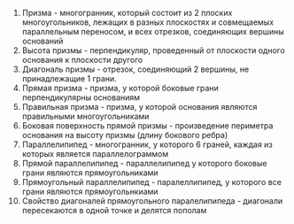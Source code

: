 1) Призма - многогранник, который состоит из 2 плоских многоугольников, лежащих в разных плоскостях и совмещаемых параллельным переносом, и всех отрезков, соединяющих вершины оснований
2) Высота призмы - перпендикуляр, проведенный от плоскости одного основания к плоскости другого
3) Диагональ призмы - отрезок, соединяющий 2 вершины, не принадлежащие 1 грани.
4) Прямая призма - призма, у которой боковые грани перпендикулярны основаниям
5) Правильная призма - призма, у которой основания являются правильными многоугольниками
6) Боковая поверхность прямой призмы - произведение периметра основания на высоту призмы (длину бокового ребра)
7) Параллелипипед - многогранник, у которого 6 граней, каждая из которых является параллелограммом
8) Прямой параллелипипед - параллелипипед у которого боковые грани являются прямоугольниками
9) Прямоугольный параллелипипед - паралеллипипед, у которого все грани являются прямоугольнкиами
10) Свойство диагоналей прямоугольного паралелипипеда - диагонали пересекаются в одной точке и делятся пополам
